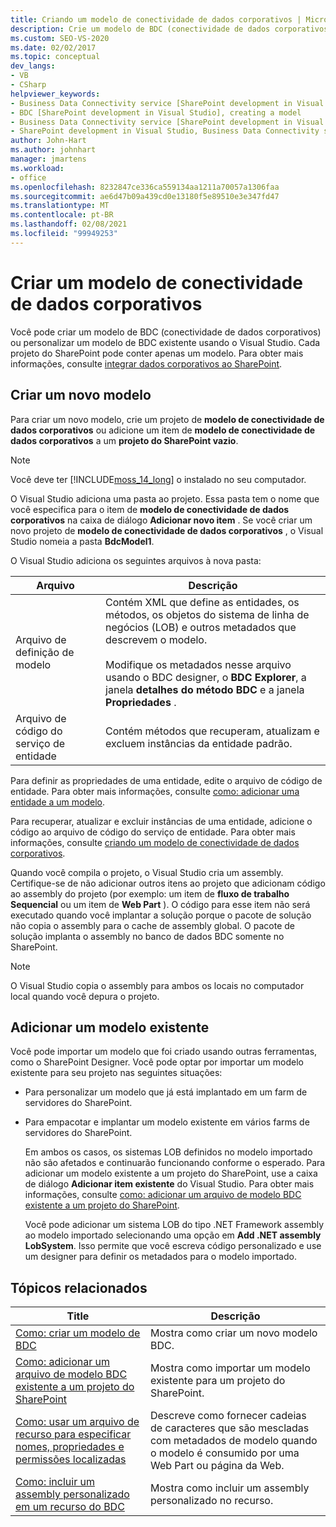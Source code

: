 ```yaml
---
title: Criando um modelo de conectividade de dados corporativos | Microsoft Docs
description: Crie um modelo de BDC (conectividade de dados corporativos) ou personalize um modelo de BDC existente usando o Visual Studio. Cada projeto do SharePoint pode conter apenas um modelo.
ms.custom: SEO-VS-2020
ms.date: 02/02/2017
ms.topic: conceptual
dev_langs:
- VB
- CSharp
helpviewer_keywords:
- Business Data Connectivity service [SharePoint development in Visual Studio], model
- BDC [SharePoint development in Visual Studio], creating a model
- Business Data Connectivity service [SharePoint development in Visual Studio], creating a model
- SharePoint development in Visual Studio, Business Data Connectivity service
author: John-Hart
ms.author: johnhart
manager: jmartens
ms.workload:
- office
ms.openlocfilehash: 8232847ce336ca559134aa1211a70057a1306faa
ms.sourcegitcommit: ae6d47b09a439cd0e13180f5e89510e3e347fd47
ms.translationtype: MT
ms.contentlocale: pt-BR
ms.lasthandoff: 02/08/2021
ms.locfileid: "99949253"
---
```

# <a name="create-a-business-data-connectivity-model"></a>Criar um modelo de conectividade de dados corporativos
  Você pode criar um modelo de BDC (conectividade de dados corporativos) ou personalizar um modelo de BDC existente usando o Visual Studio. Cada projeto do SharePoint pode conter apenas um modelo. Para obter mais informações, consulte [integrar dados corporativos ao SharePoint](../sharepoint/integrating-business-data-into-sharepoint.md).

## <a name="create-a-new-model"></a>Criar um novo modelo
 Para criar um novo modelo, crie um projeto de **modelo de conectividade de dados corporativos** ou adicione um item de **modelo de conectividade de dados corporativos** a um **projeto do SharePoint vazio**.

> [!NOTE]
> Você deve ter [!INCLUDE[moss_14_long](../sharepoint/includes/moss-14-long-md.md)] o instalado no seu computador.

 O Visual Studio adiciona uma pasta ao projeto. Essa pasta tem o nome que você especifica para o item de **modelo de conectividade de dados corporativos** na caixa de diálogo **Adicionar novo item** . Se você criar um novo projeto de **modelo de conectividade de dados corporativos** , o Visual Studio nomeia a pasta **BdcModel1**.

 O Visual Studio adiciona os seguintes arquivos à nova pasta:

|Arquivo|Descrição|
|----------|-----------------|
|Arquivo de definição de modelo|Contém XML que define as entidades, os métodos, os objetos do sistema de linha de negócios (LOB) e outros metadados que descrevem o modelo.<br /><br /> Modifique os metadados nesse arquivo usando o BDC designer, o **BDC Explorer**, a janela **detalhes do método BDC** e a janela **Propriedades** .|
|Arquivo de código do serviço de entidade|Contém métodos que recuperam, atualizam e excluem instâncias da entidade padrão.|

 Para definir as propriedades de uma entidade, edite o arquivo de código de entidade. Para obter mais informações, consulte [como: adicionar uma entidade a um modelo](../sharepoint/how-to-add-an-entity-to-a-model.md).

 Para recuperar, atualizar e excluir instâncias de uma entidade, adicione o código ao arquivo de código do serviço de entidade. Para obter mais informações, consulte [criando um modelo de conectividade de dados corporativos](../sharepoint/designing-a-business-data-connectivity-model.md).

 Quando você compila o projeto, o Visual Studio cria um assembly. Certifique-se de não adicionar outros itens ao projeto que adicionam código ao assembly do projeto (por exemplo: um item de **fluxo de trabalho Sequencial** ou um item de **Web Part** ). O código para esse item não será executado quando você implantar a solução porque o pacote de solução não copia o assembly para o cache de assembly global.  O pacote de solução implanta o assembly no banco de dados BDC somente no SharePoint.

> [!NOTE]
> O Visual Studio copia o assembly para ambos os locais no computador local quando você depura o projeto.

## <a name="add-an-existing-model"></a>Adicionar um modelo existente
 Você pode importar um modelo que foi criado usando outras ferramentas, como o SharePoint Designer. Você pode optar por importar um modelo existente para seu projeto nas seguintes situações:

- Para personalizar um modelo que já está implantado em um farm de servidores do SharePoint.

- Para empacotar e implantar um modelo existente em vários farms de servidores do SharePoint.

  Em ambos os casos, os sistemas LOB definidos no modelo importado não são afetados e continuarão funcionando conforme o esperado. Para adicionar um modelo existente a um projeto do SharePoint, use a caixa de diálogo **Adicionar item existente** do Visual Studio. Para obter mais informações, consulte [como: adicionar um arquivo de modelo BDC existente a um projeto do SharePoint](../sharepoint/how-to-add-an-existing-bdc-model-file-to-a-sharepoint-project.md).

  Você pode adicionar um sistema LOB do tipo .NET Framework assembly ao modelo importado selecionando uma opção em **Add .NET assembly LobSystem**. Isso permite que você escreva código personalizado e use um designer para definir os metadados para o modelo importado.

## <a name="related-topics"></a>Tópicos relacionados

|Title|Descrição|
|-----------|-----------------|
|[Como: criar um modelo de BDC](../sharepoint/how-to-create-a-bdc-model.md)|Mostra como criar um novo modelo BDC.|
|[Como: adicionar um arquivo de modelo BDC existente a um projeto do SharePoint](../sharepoint/how-to-add-an-existing-bdc-model-file-to-a-sharepoint-project.md)|Mostra como importar um modelo existente para um projeto do SharePoint.|
|[Como: usar um arquivo de recurso para especificar nomes, propriedades e permissões localizadas](../sharepoint/how-to-use-a-resource-file-to-specify-localized-names-properties-and-permissions.md)|Descreve como fornecer cadeias de caracteres que são mescladas com metadados de modelo quando o modelo é consumido por uma Web Part ou página da Web.|
|[Como: incluir um assembly personalizado em um recurso do BDC](../sharepoint/how-to-include-a-custom-assembly-in-a-bdc-feature.md)|Mostra como incluir um assembly personalizado no recurso.|
